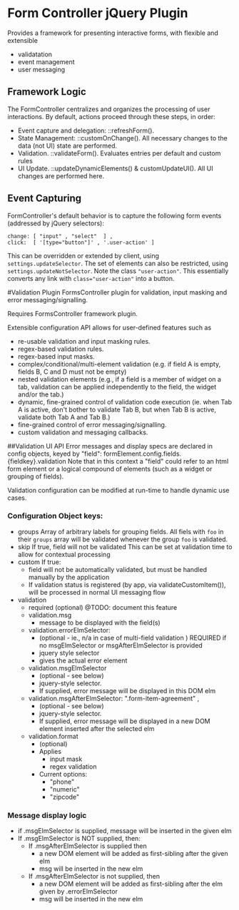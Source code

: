 # Form Controller jQuery Plugin

Provides a framework for presenting interactive forms, with flexible and extensible 
+ validatation
+ event management 
+ user messaging



## Framework Logic

The FormController centralizes and organizes the processing of user interactions.  By default, actions proceed through these steps, in order:
+ Event capture and delegation: ::refreshForm(). 
+ State Management: ::customOnChange().  All necessary changes to the data (not UI) state are performed.
+ Validation.  ::validateForm().  Evaluates entries per default and custom rules
+ UI Update.  ::updateDynamicElements() & customUpdateUI().  All UI changes are performed here.

## Event Capturing

FormController's default behavior is to capture the following form events (addressed by jQuery selectors):

    change: [ "input" , "select"  ] ,
    click:  [ '[type="button"]' , '.user-action' ]
    
This can be overridden or extended by client, using <code>settings.updateSelector</code>.
The set of elements can also be restricted, using <code>settings.updateNotSelector</code>.
Note the class <code>"user-action"</code>.  This essentially converts any link with <code>class="user-action"</code> into a button.


#Validation Plugin
FormsController plugin for validation, input masking and error messaging/signalling.

Requires FormsController framework plugin.
 
Extensible configuration API allows for user-defined features such as
+ re-usable validation and input masking rules.
+ regex-based validation rules.
+ regex-based input masks.
+ complex/conditional/multi-element validation (e.g. if field A is empty, fields B, C and D must not be empty)
+ nested validation elements (e.g., if a field is a member of widget on a tab, validation can be
  applied independently to the field, the widget and/or the tab.)
+ dynamic, fine-grained control of validation code execution (ie. when Tab A is active, don't bother to
  validate Tab B, but when Tab B is active, validate both Tab A and Tab B.)
+ fine-grained control of error messaging/signalling.
+ custom validation and messaging callbacks.

##Validation UI API
Error messages and display specs are declared in config objects, keyed by "field":
    formElement.config.fields.{fieldkey}.validation
Note that in this context a "field" could refer to an html form element or a logical
compound of elements (such as a widget or grouping of fields).

Validation configuration can be modified at run-time to handle dynamic use cases.

### Configuration Object keys:
   +   groups
         Array of arbitrary labels for grouping fields. All fiels with <code>foo</code> in
         their <code>groups</code> array will be validated whenever the group
         <code>foo</code> is validated.
   +   skip
         If true, field will not be validated
         This can be set at validation time to allow for contextual processing
   +   custom
         If true:
         + field will not be automatically validated, but must be
           handled manually by the application
         + If validation status is registered (by app, via validateCustomItem()),
           will be processed in normal UI messaging flow
   +   validation
       +   required
             (optional)
             @TODO: document this feature
       +   validation.msg
             + message to be displayed with the field(s)
       +   validation.errorElmSelector:
             + (optional - ie., n/a in case of multi-field validation )
               REQUIRED if no msgElmSelector or msgAfterElmSelector is provided
             + jquery style selector
             + gives the actual error element
       +   validation.msgElmSelector
             + (optional - see below)
             + jquery-style selector.  
             + If supplied, error message will
               be displayed in this DOM elm
       +   validation.msgAfterElmSelector: ".form-item-agreement" ,
             + (optional - see below)
             + jquery-style selector.  
             + If supplied, error message will
               be displayed in a new DOM element inserted after the selected elm
       +   validation.format
             + (optional)
             + Applies
                + input mask
                + regex validation
             + Current options:
                + "phone"
                + "numeric"
                + "zipcode"
                
### Message display logic
+ if .msgElmSelector is supplied, message will be inserted in the given elm
+ If .msgElmSelector is NOT supplied, then:
  + If .msgAfterElmSelector is supplied then
     + a new DOM element will be added as first-sibling after the given elm
     + msg will be inserted in the new elm
  + If .msgAfterElmSelector is not supplied, then
     + a new DOM element will be added as first-sibling after the elm given by .errorElmSelector
     + msg will be inserted in the new elm

